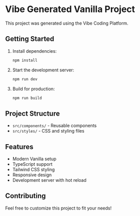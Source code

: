 # Vibe Generated Vanilla Project

This project was generated using the Vibe Coding Platform.

## Getting Started

1. Install dependencies:
   ```bash
   npm install
   ```

2. Start the development server:
   ```bash
   npm run dev
   ```

3. Build for production:
   ```bash
   npm run build
   ```

## Project Structure

- `src/components/` - Reusable components
- `src/styles/` - CSS and styling files




## Features

- Modern Vanilla setup
- TypeScript support
- Tailwind CSS styling
- Responsive design
- Development server with hot reload

## Contributing

Feel free to customize this project to fit your needs!
